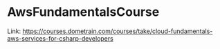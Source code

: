 # AwsFundamentalsCourse


Link: https://courses.dometrain.com/courses/take/cloud-fundamentals-aws-services-for-csharp-developers
